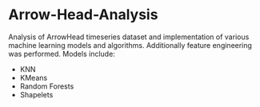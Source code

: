 # Arrow-Head-Analysis
Analysis of ArrowHead timeseries dataset and implementation of various machine learning models and algorithms. Additionally feature engineering was performed.
Models include:
- KNN
- KMeans
- Random Forests
- Shapelets
